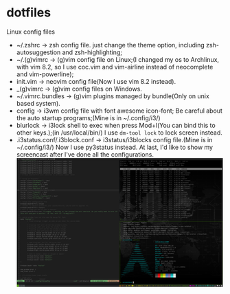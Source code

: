 # dotfiles
Linux config files

- ~/.zshrc -> zsh config file. just change the theme option, including zsh-autosuggestion and zsh-highlighting;
- ~/.(g)vimrc -> (g)vim config file on Linux;(I changed my os to Archlinux, with vim 8.2, so I use coc.vim and vim-airline instead of neocomplete and vim-powerline);
- init.vim -> neovim config file(Now I use vim 8.2 instead).
- _(g)vimrc -> (g)vim config files on Windows.
- ~/.vimrc.bundles -> (g)vim plugins managed by bundle(Only on unix based system).
- config -> i3wm config file with font awesome icon-font; Be careful about the auto startup programs;(Mine is in ~/.config/i3/)
- blurlock -> i3lock shell to exec when press Mod+l(You can bind this to other keys.);(in /usr/local/bin/) I use ``dm-tool lock`` to lock screen instead.
- .i3status.conf/.i3block.conf -> i3status/i3blocks config file.(Mine is in ~/.config/i3/)   Now I use py3status instead.
At last, I'd like to show my screencast after I've done all the configurations.   
![](https://raw.githubusercontent.com/jadegong/dotfiles/master/2020-12-18-095830_1920x1200_scrot.png)
